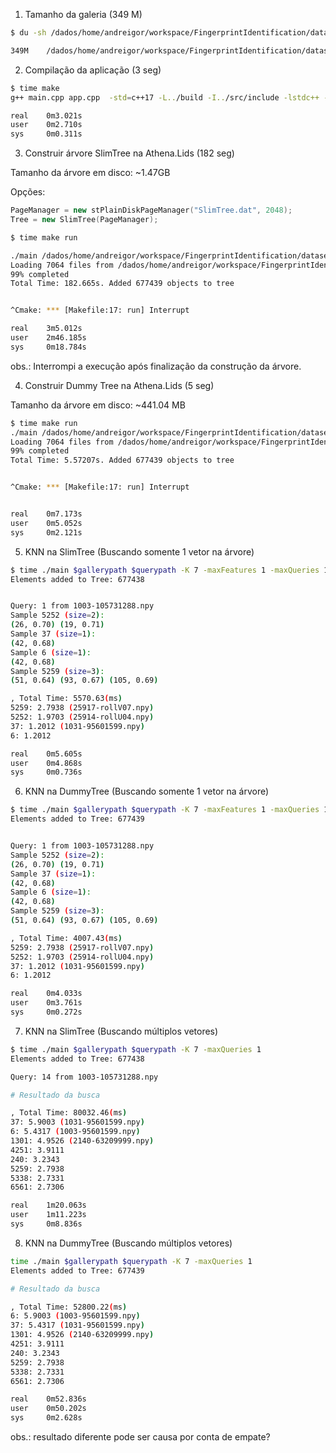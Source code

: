 1. Tamanho da galeria (349 M)

```bash
$ du -sh /dados/home/andreigor/workspace/FingerprintIdentification/datasets/gallery/features/ResNet18_1013_213017/

349M    /dados/home/andreigor/workspace/FingerprintIdentification/datasets/gallery/features/ResNet18_1013_213017/
```

2. Compilação da aplicação (3 seg)

```bash
$ time make
g++ main.cpp app.cpp  -std=c++17 -L../build -I../src/include -lstdc++ -lm -larboretum -o main 

real    0m3.021s
user    0m2.710s
sys     0m0.311s
```

3. Construir árvore SlimTree na Athena.Lids (182 seg)

Tamanho da árvore em disco: ~1.47GB

Opções:

```c++
PageManager = new stPlainDiskPageManager("SlimTree.dat", 2048);
Tree = new SlimTree(PageManager);
```

```bash
$ time make run

./main /dados/home/andreigor/workspace/FingerprintIdentification/datasets/gallery/features/ResNet18_1013_213017/ /dados/home/andreigor/workspace/FingerprintIdentification/datasets/query_basep/features/ResNet18_1013_213017/ -K 64
Loading 7064 files from /dados/home/andreigor/workspace/FingerprintIdentification/datasets/gallery/features/ResNet18_1013_213017/
99% completed
Total Time: 182.665s. Added 677439 objects to tree


^Cmake: *** [Makefile:17: run] Interrupt

real    3m5.012s
user    2m46.185s
sys     0m18.784s
```

obs.: Interrompi a execução após finalização da construção da árvore.

4. Construir Dummy Tree na Athena.Lids (5 seg)

Tamanho da árvore em disco: ~441.04 MB

```bash
$ time make run
./main /dados/home/andreigor/workspace/FingerprintIdentification/datasets/gallery/features/ResNet18_1013_213017/ /dados/home/andreigor/workspace/FingerprintIdentification/datasets/query_basep/features/ResNet18_1013_213017/ -K 64
Loading 7064 files from /dados/home/andreigor/workspace/FingerprintIdentification/datasets/gallery/features/ResNet18_1013_213017/
99% completed
Total Time: 5.57207s. Added 677439 objects to tree


^Cmake: *** [Makefile:17: run] Interrupt


real    0m7.173s
user    0m5.052s
sys     0m2.121s
```

5. KNN na SlimTree (Buscando somente 1 vetor na árvore)

```bash
$ time ./main $gallerypath $querypath -K 7 -maxFeatures 1 -maxQueries 1
Elements added to Tree: 677438


Query: 1 from 1003-105731288.npy
Sample 5252 (size=2):
(26, 0.70) (19, 0.71) 
Sample 37 (size=1):
(42, 0.68) 
Sample 6 (size=1):
(42, 0.68) 
Sample 5259 (size=3):
(51, 0.64) (93, 0.67) (105, 0.69) 

, Total Time: 5570.63(ms)
5259: 2.7938 (25917-rollV07.npy)
5252: 1.9703 (25914-rollU04.npy)
37: 1.2012 (1031-95601599.npy)
6: 1.2012

real    0m5.605s
user    0m4.868s
sys     0m0.736s
```

6. KNN na DummyTree (Buscando somente 1 vetor na árvore)

```bash
$ time ./main $gallerypath $querypath -K 7 -maxFeatures 1 -maxQueries 1
Elements added to Tree: 677439


Query: 1 from 1003-105731288.npy
Sample 5252 (size=2):
(26, 0.70) (19, 0.71) 
Sample 37 (size=1):
(42, 0.68) 
Sample 6 (size=1):
(42, 0.68) 
Sample 5259 (size=3):
(51, 0.64) (93, 0.67) (105, 0.69) 

, Total Time: 4007.43(ms)
5259: 2.7938 (25917-rollV07.npy)
5252: 1.9703 (25914-rollU04.npy)
37: 1.2012 (1031-95601599.npy)
6: 1.2012

real    0m4.033s
user    0m3.761s
sys     0m0.272s
```

7. KNN na SlimTree (Buscando múltiplos vetores)

```bash
$ time ./main $gallerypath $querypath -K 7 -maxQueries 1
Elements added to Tree: 677438

Query: 14 from 1003-105731288.npy

# Resultado da busca

, Total Time: 80032.46(ms)
37: 5.9003 (1031-95601599.npy)
6: 5.4317 (1003-95601599.npy)
1301: 4.9526 (2140-63209999.npy)
4251: 3.9111
240: 3.2343
5259: 2.7938
5338: 2.7331
6561: 2.7306

real    1m20.063s
user    1m11.223s
sys     0m8.836s
```

8. KNN na DummyTree (Buscando múltiplos vetores)

```bash
time ./main $gallerypath $querypath -K 7 -maxQueries 1
Elements added to Tree: 677439

# Resultado da busca

, Total Time: 52800.22(ms)
6: 5.9003 (1003-95601599.npy)
37: 5.4317 (1031-95601599.npy)
1301: 4.9526 (2140-63209999.npy)
4251: 3.9111
240: 3.2343
5259: 2.7938
5338: 2.7331
6561: 2.7306

real    0m52.836s
user    0m50.202s
sys     0m2.628s
```

obs.: resultado diferente pode ser causa por conta de empate?